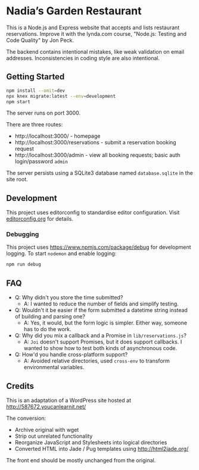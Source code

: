 # Nadia’s Garden Restaurant

This is a Node.js and Express website that accepts and lists restaurant reservations. Improve it with the lynda.com course, "Node.js: Testing and Code Quality" by Jon Peck.

The backend contains intentional mistakes, like weak validation on email addresses. Inconsistencies in coding style are also intentional.

## Getting Started

```bash
npm install --omit=dev
npx knex migrate:latest --env=development
npm start
```

The server runs on port 3000.

There are three routes:

- http://localhost:3000/ - homepage
- http://localhost:3000/reservations - submit a reservation booking request
- http://localhost:3000/admin - view all booking requests; basic auth login/password `admin`

The server persists using a SQLite3 database named `database.sqlite` in the site root.

## Development

This project uses editorconfig to standardise editor configuration. Visit [editorconfig.org](https://editorconfig.org/)
for details.

### Debugging

This project uses https://www.npmjs.com/package/debug for development logging. To start `nodemon` and enable logging:

```bash
npm run debug
```

## FAQ

- Q: Why didn't you store the time submitted?
  - A: I wanted to reduce the number of fields and simplify testing.
- Q: Wouldn't it be easier if the form submitted a datetime string instead of building and parsing one?
  - A: Yes, it would, but the form logic is simpler. Either way, someone has to do the work.
- Q: Why did you mix a callback and a Promise in `lib/reservations.js`?
  - A: `Joi` doesn't support Promises, but it does support callbacks. I wanted to show how to test both kinds of asynchronous code.
- Q: How'd you handle cross-platform support?
  - A: Avoided relative directories, used `cross-env` to transform environmental variables.

## Credits

This is an adaptation of a WordPress site hosted at http://587672.youcanlearnit.net/

The conversion:

- Archive original with wget
- Strip out unrelated functionality
- Reorganize JavaScript and Stylesheets into logical directories
- Converted HTML into Jade / Pug templates using http://html2jade.org/

The front end should be mostly unchanged from the original.
